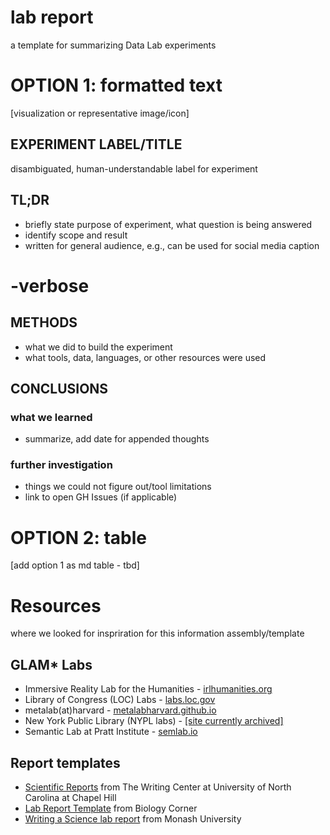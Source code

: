# lab report
a template for summarizing Data Lab experiments

# OPTION 1: formatted text

[visualization or representative image/icon]

## EXPERIMENT LABEL/TITLE
disambiguated, human-understandable label for experiment

## TL;DR
- briefly state purpose of experiment, what question is being answered
- identify scope and result
- written for general audience, e.g., can be used for social media caption

# -verbose

## METHODS
- what we did to build the experiment
- what tools, data, languages, or other resources were used

## CONCLUSIONS
### what we learned
- summarize, add date for appended thoughts

### further investigation 
- things we could not figure out/tool limitations
- link to open GH Issues (if applicable)

## 


# OPTION 2: table
[add option 1 as md table - tbd]


# Resources
where we looked for inspriration for this information assembly/template

## GLAM* Labs
- Immersive Reality Lab for the Humanities - [irlhumanities.org](https://irlhumanities.org/)
- Library of Congress (LOC) Labs - [labs.loc.gov](https://labs.loc.gov/)
- metalab(at)harvard - [metalabharvard.github.io](https://metalabharvard.github.io/)
- New York Public Library (NYPL labs) - [[site currently archived]](https://www.nypl.org/collections/labs)
- Semantic Lab at Pratt Institute - [semlab.io](https://semlab.io/)

## Report templates
- [Scientific Reports](https://writingcenter.unc.edu/tips-and-tools/scientific-reports/) from The Writing Center at University of North Carolina at Chapel Hill
- [Lab Report Template](https://www.biologycorner.com/worksheets/labreport.html) from Biology Corner
- [Writing a Science lab report](https://www.monash.edu/rlo/assignment-samples/science/science-writing-a-lab-report) from Monash University
